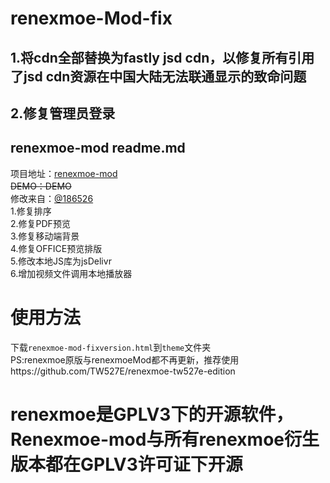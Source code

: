 # renexmoe-Mod-fix
## 1.将cdn全部替换为fastly jsd cdn，以修复所有引用了jsd cdn资源在中国大陆无法联通显示的致命问题
## 2.修复管理员登录

## renexmoe-mod readme.md

项目地址：[renexmoe-mod](https://github.com/jssycszyj/renexmoe-cdn)  
~~DEMO：DEMO~~  
修改来自：[@186526](https://github.com/186526/onemanager-theme-renexmoe)  
1.修复排序  
2.修复PDF预览  
3.修复移动端背景  
4.修复OFFICE预览排版  
5.修改本地JS库为jsDelivr  
6.增加视频文件调用本地播放器  
# 使用方法  
下载`renexmoe-mod-fixversion.html`到`theme`文件夹  
PS:renexmoe原版与renexmoeMod都不再更新，推荐使用https://github.com/TW527E/renexmoe-tw527e-edition
# renexmoe是GPLV3下的开源软件，Renexmoe-mod与所有renexmoe衍生版本都在GPLV3许可证下开源
